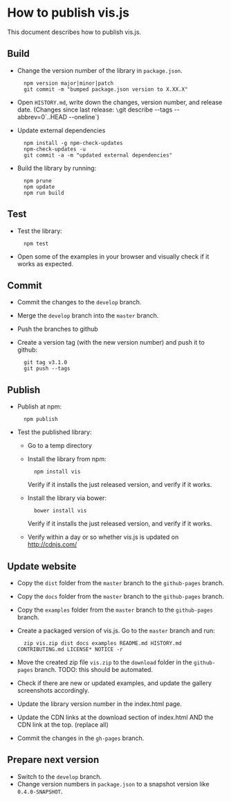 # How to publish vis.js

This document describes how to publish vis.js.


## Build

- Change the version number of the library in `package.json`.

        npm version major|minor|patch
        git commit -m "bumped package.json version to X.XX.X"

- Open `HISTORY.md`, write down the changes, version number, and release date.
  (Changes since last release: `\`git describe --tags --abbrev=0\`..HEAD --oneline`)

- Update external dependencies

        npm install -g npm-check-updates
        npm-check-updates -u
        git commit -a -m "updated external dependencies"

- Build the library by running:

        npm prune
        npm update
        npm run build

## Test

- Test the library:

        npm test

- Open some of the examples in your browser and visually check if it works as expected.


## Commit

- Commit the changes to the `develop` branch.
- Merge the `develop` branch into the `master` branch.
- Push the branches to github
- Create a version tag (with the new version number) and push it to github:

        git tag v3.1.0
        git push --tags


## Publish

- Publish at npm:

        npm publish

- Test the published library:
  - Go to a temp directory
  - Install the library from npm:

          npm install vis

    Verify if it installs the just released version, and verify if it works.

  - Install the library via bower:

          bower install vis

    Verify if it installs the just released version, and verify if it works.

  - Verify within a day or so whether vis.js is updated on http://cdnjs.com/


## Update website

- Copy the `dist` folder from the `master` branch to the `github-pages` branch.
- Copy the `docs` folder from the `master` branch to the `github-pages` branch.
- Copy the `examples` folder from the `master` branch to the `github-pages` branch.
- Create a packaged version of vis.js. Go to the `master` branch and run:

        zip vis.zip dist docs examples README.md HISTORY.md CONTRIBUTING.md LICENSE* NOTICE -r

- Move the created zip file `vis.zip` to the `download` folder in the
  `github-pages` branch. TODO: this should be automated.

- Check if there are new or updated examples, and update the gallery screenshots
  accordingly.

- Update the library version number in the index.html page.

- Update the CDN links at the download section of index.html AND the CDN link at the top. (replace all)

- Commit the changes in the `gh-pages` branch.


## Prepare next version

- Switch to the `develop` branch.
- Change version numbers in `package.json` to a snapshot
  version like `0.4.0-SNAPSHOT`.

